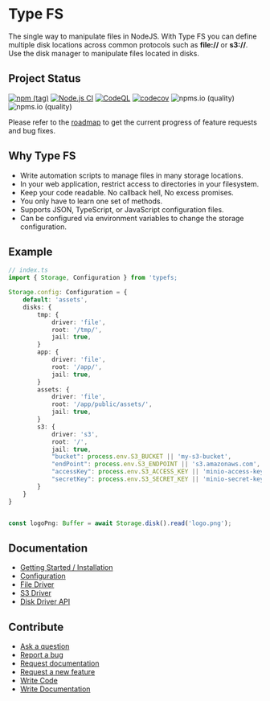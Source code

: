 Type FS
====

The single way to manipulate files in NodeJS. With Type FS you can define multiple disk locations across common protocols such as **file://** or **s3://**. Use the disk manager to manipulate files located in disks.

## Project Status

[![npm (tag)](https://img.shields.io/npm/v/typefs/latest)](https://www.npmjs.com/package/typefs)
[![Node.js CI](https://github.com/daniel-samson/typefs/actions/workflows/ci.yml/badge.svg?branch=main)](https://github.com/daniel-samson/typefs/actions/workflows/ci.yml)
[![CodeQL](https://github.com/daniel-samson/typefs/actions/workflows/codeql-analysis.yml/badge.svg)](https://github.com/daniel-samson/typefs/actions/workflows/codeql-analysis.yml)
[![codecov](https://codecov.io/gh/daniel-samson/typefs/branch/main/graph/badge.svg?token=RYZSMgtASL)](https://codecov.io/gh/daniel-samson/typefs)
![npms.io (quality)](https://img.shields.io/npms-io/quality-score/typefs)
![npms.io (quality)](https://img.shields.io/npms-io/maintenance-score/typefs)

Please refer to the [roadmap](https://github.com/daniel-samson/typefs/projects?query=is%3Aopen+sort%3Acreated-asc) to get the current progress of feature requests and bug fixes.

## Why Type FS

- Write automation scripts to manage files in many storage locations.
- In your web application, restrict access to directories in your filesystem.
- Keep your code readable. No callback hell, No excess promises.
- You only have to learn one set of methods.
- Supports JSON, TypeScript, or JavaScript configuration files.
- Can be configured via environment variables to change the storage configuration.

## Example

```typescript
// index.ts
import { Storage, Configuration } from 'typefs;

Storage.config: Configuration = {
    default: 'assets',
    disks: {
        tmp: {
            driver: 'file',
            root: '/tmp/',
            jail: true,
        }
        app: {
            driver: 'file',
            root: '/app/',
            jail: true,
        }
        assets: {
            driver: 'file',
            root: '/app/public/assets/',
            jail: true,
        }
        s3: {
            driver: 's3',
            root: '/',
            jail: true,
            "bucket": process.env.S3_BUCKET || 'my-s3-bucket',
            "endPoint": process.env.S3_ENDPOINT || 's3.amazonaws.com',
            "accessKey": process.env.S3_ACCESS_KEY || 'minio-access-key',
            "secretKey": process.env.S3_SECRET_KEY || 'minio-secret-key',
        }
    }
}


const logoPng: Buffer = await Storage.disk().read('logo.png');

```

## Documentation

- [Getting Started / Installation](https://typefs.io/docs/getting-started/installation)
- [Configuration](https://typefs.io/docs/getting-started/configuration)
- [File Driver](https://typefs.io/docs/drivers/file)
- [S3 Driver](https://typefs.io/docs/drivers/s3)
- [Disk Driver API](https://typefs.io/docs/api/disk-driver)


## Contribute

- [Ask a question](https://github.com/daniel-samson/typefs/issues/new?assignees=&labels=question&template=question.md&title=Question%3A+)
- [Report a bug](https://github.com/daniel-samson/typefs/issues/new?assignees=&labels=bug&template=bug_report.md&title=Bug+Report%3A+)
- [Request documentation](https://github.com/daniel-samson/typefs/issues/new?assignees=&labels=documentation&template=documentation.md&title=Needs+Documentation%3A+)
- [Request a new feature](https://github.com/daniel-samson/typefs/issues/new?assignees=&labels=&template=feature_request.md&title=)
- [Write Code](https://daniel-samson.github.io/typefs/docs/contributing/join/#contributing-code)
- [Write Documentation](https://daniel-samson.github.io/typefs/docs/contributing/join/#contributing-documentation)

